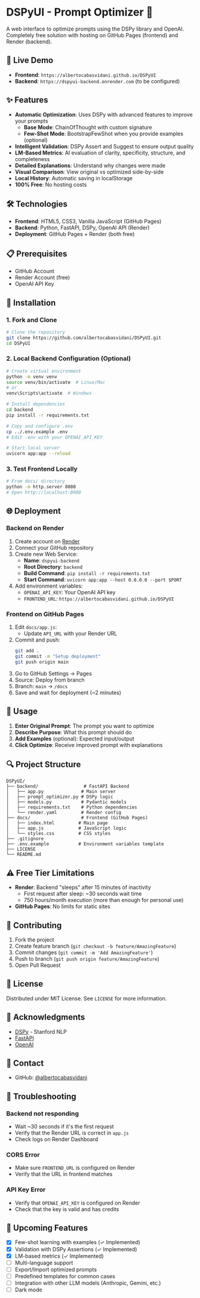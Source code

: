 # DSPyUI - Prompt Optimizer 🎯

A web interface to optimize prompts using the DSPy library and OpenAI. Completely free solution with hosting on GitHub Pages (frontend) and Render (backend).

## 🚀 Live Demo

- **Frontend**: `https://albertocabasvidani.github.io/DSPyUI`
- **Backend**: `https://dspyui-backend.onrender.com` (to be configured)

## ✨ Features

- **Automatic Optimization**: Uses DSPy with advanced features to improve your prompts
  - **Base Mode**: ChainOfThought with custom signature
  - **Few-Shot Mode**: BootstrapFewShot when you provide examples (optional)
- **Intelligent Validation**: DSPy Assert and Suggest to ensure output quality
- **LM-Based Metrics**: AI evaluation of clarity, specificity, structure, and completeness
- **Detailed Explanations**: Understand why changes were made
- **Visual Comparison**: View original vs optimized side-by-side
- **Local History**: Automatic saving in localStorage
- **100% Free**: No hosting costs

## 🛠️ Technologies

- **Frontend**: HTML5, CSS3, Vanilla JavaScript (GitHub Pages)
- **Backend**: Python, FastAPI, DSPy, OpenAI API (Render)
- **Deployment**: GitHub Pages + Render (both free)

## 📋 Prerequisites

- GitHub Account
- Render Account (free)
- OpenAI API Key

## 🔧 Installation

### 1. Fork and Clone

```bash
# Clone the repository
git clone https://github.com/albertocabasvidani/DSPyUI.git
cd DSPyUI
```

### 2. Local Backend Configuration (Optional)

```bash
# Create virtual environment
python -m venv venv
source venv/bin/activate  # Linux/Mac
# or
venv\Scripts\activate  # Windows

# Install dependencies
cd backend
pip install -r requirements.txt

# Copy and configure .env
cp ../.env.example .env
# Edit .env with your OPENAI_API_KEY

# Start local server
uvicorn app:app --reload
```

### 3. Test Frontend Locally

```bash
# From docs/ directory
python -m http.server 8080
# Open http://localhost:8080
```

## 🌐 Deployment

### Backend on Render

1. Create account on [Render](https://render.com)
2. Connect your GitHub repository
3. Create new Web Service:
   - **Name**: `dspyui-backend`
   - **Root Directory**: `backend`
   - **Build Command**: `pip install -r requirements.txt`
   - **Start Command**: `uvicorn app:app --host 0.0.0.0 --port $PORT`
4. Add environment variables:
   - `OPENAI_API_KEY`: Your OpenAI API key
   - `FRONTEND_URL`: `https://albertocabasvidani.github.io/DSPyUI`

### Frontend on GitHub Pages

1. Edit `docs/app.js`:
   - Update `API_URL` with your Render URL
2. Commit and push:
   ```bash
   git add .
   git commit -m "Setup deployment"
   git push origin main
   ```
3. Go to GitHub Settings → Pages
4. Source: Deploy from branch
5. Branch: `main` → `/docs`
6. Save and wait for deployment (~2 minutes)

## 📝 Usage

1. **Enter Original Prompt**: The prompt you want to optimize
2. **Describe Purpose**: What this prompt should do
3. **Add Examples** (optional): Expected input/output
4. **Click Optimize**: Receive improved prompt with explanations

## 🔍 Project Structure

```
DSPyUI/
├── backend/                 # FastAPI Backend
│   ├── app.py              # Main server
│   ├── prompt_optimizer.py # DSPy logic
│   ├── models.py           # Pydantic models
│   ├── requirements.txt    # Python dependencies
│   └── render.yaml         # Render config
├── docs/                   # Frontend (GitHub Pages)
│   ├── index.html         # Main page
│   ├── app.js             # JavaScript logic
│   └── styles.css         # CSS styles
├── .gitignore
├── .env.example           # Environment variables template
├── LICENSE
└── README.md
```

## ⚠️ Free Tier Limitations

- **Render**: Backend "sleeps" after 15 minutes of inactivity
  - First request after sleep: ~30 seconds wait time
  - 750 hours/month execution (more than enough for personal use)
- **GitHub Pages**: No limits for static sites

## 🤝 Contributing

1. Fork the project
2. Create feature branch (`git checkout -b feature/AmazingFeature`)
3. Commit changes (`git commit -m 'Add AmazingFeature'`)
4. Push to branch (`git push origin feature/AmazingFeature`)
5. Open Pull Request

## 📄 License

Distributed under MIT License. See `LICENSE` for more information.

## 🙏 Acknowledgments

- [DSPy](https://github.com/stanfordnlp/dspy) - Stanford NLP
- [FastAPI](https://fastapi.tiangolo.com/)
- [OpenAI](https://openai.com/)

## 📧 Contact

- GitHub: [@albertocabasvidani](https://github.com/albertocabasvidani)

## 🐛 Troubleshooting

### Backend not responding
- Wait ~30 seconds if it's the first request
- Verify that the Render URL is correct in `app.js`
- Check logs on Render Dashboard

### CORS Error
- Make sure `FRONTEND_URL` is configured on Render
- Verify that the URL in frontend matches

### API Key Error
- Verify that `OPENAI_API_KEY` is configured on Render
- Check that the key is valid and has credits

## 🚀 Upcoming Features

- [x] Few-shot learning with examples (✓ Implemented)
- [x] Validation with DSPy Assertions (✓ Implemented)
- [x] LM-based metrics (✓ Implemented)
- [ ] Multi-language support
- [ ] Export/Import optimized prompts
- [ ] Predefined templates for common cases
- [ ] Integration with other LLM models (Anthropic, Gemini, etc.)
- [ ] Dark mode